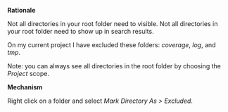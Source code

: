**Rationale**

Not all directories in your root folder need to visible. Not all directories in your root folder need to show up in search results.

On my current project I have excluded these folders: _coverage_, _log_, and _tmp_.

Note: you can always see all directories in the root folder by choosing the _Project_ scope.

**Mechanism**

Right click on a folder and select _Mark Directory As > Excluded_.
